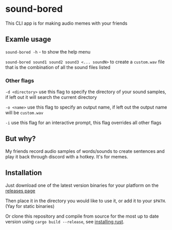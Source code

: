 # sound-bored
This CLI app is for making audio memes with your friends

## Examle usage
`sound-bored -h` - to show the help menu

`sound-bored sound1 sound2 sound3 <... soundN>` to create a `custom.wav` file that is the combination of all the sound files listed

### Other flags
`-d <directory>` use this flag to specify the directory of your sound samples, if left out it will search the current directory

`-o <name>` use this flag to specify an output name, if left out the output name will be `custom.wav`

`-i` use this flag for an interactive prompt, this flag overrides all other flags

## But why?
My friends record audio samples of words/sounds to create sentences and play it back through discord with a hotkey. It's for memes.

## Installation
Just download one of the latest version binaries for your platform on the [releases page](https://github.com/dmaahs2017/sound-bored/releases)

Then place it in the directory you would like to use it, or add it to your `$PATH`. (Yay for static binaries)

Or clone this repository and compile from source for the most up to date version using `cargo build --release`, see [installing rust](https://www.rust-lang.org/tools/install).
